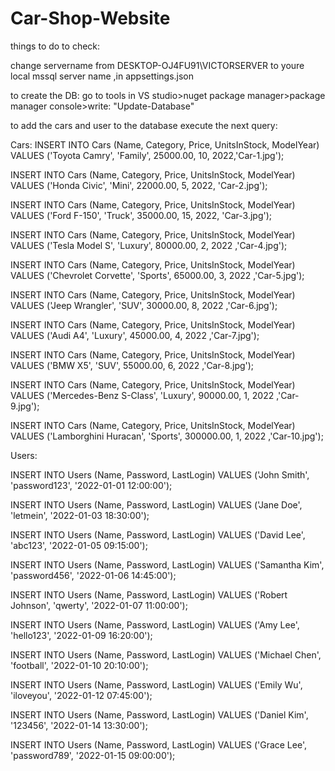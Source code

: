 # Car-Shop-Website
 
things to do to check:

change servername from DESKTOP-OJ4FU91\\VICTORSERVER to youre local mssql server name ,in appsettings.json

to create the DB: go to tools in VS studio>nuget package manager>package manager console>write: "Update-Database"

to add the cars and user to the database execute the next query:

Cars:
INSERT INTO Cars (Name, Category, Price, UnitsInStock, ModelYear)
VALUES ('Toyota Camry', 'Family', 25000.00, 10, 2022,'Car-1.jpg');

INSERT INTO Cars (Name, Category, Price, UnitsInStock, ModelYear)
VALUES ('Honda Civic', 'Mini', 22000.00, 5, 2022, 'Car-2.jpg');

INSERT INTO Cars (Name, Category, Price, UnitsInStock, ModelYear)
VALUES ('Ford F-150', 'Truck', 35000.00, 15, 2022, 'Car-3.jpg');

INSERT INTO Cars (Name, Category, Price, UnitsInStock, ModelYear)
VALUES ('Tesla Model S', 'Luxury', 80000.00, 2, 2022 ,'Car-4.jpg');

INSERT INTO Cars (Name, Category, Price, UnitsInStock, ModelYear)
VALUES ('Chevrolet Corvette', 'Sports', 65000.00, 3, 2022 ,'Car-5.jpg');

INSERT INTO Cars (Name, Category, Price, UnitsInStock, ModelYear)
VALUES ('Jeep Wrangler', 'SUV', 30000.00, 8, 2022 ,'Car-6.jpg');

INSERT INTO Cars (Name, Category, Price, UnitsInStock, ModelYear)
VALUES ('Audi A4', 'Luxury', 45000.00, 4, 2022 ,'Car-7.jpg');

INSERT INTO Cars (Name, Category, Price, UnitsInStock, ModelYear)
VALUES ('BMW X5', 'SUV', 55000.00, 6, 2022 ,'Car-8.jpg');

INSERT INTO Cars (Name, Category, Price, UnitsInStock, ModelYear)
VALUES ('Mercedes-Benz S-Class', 'Luxury', 90000.00, 1, 2022 ,'Car-9.jpg');

INSERT INTO Cars (Name, Category, Price, UnitsInStock, ModelYear)
VALUES ('Lamborghini Huracan', 'Sports', 300000.00, 1, 2022 ,'Car-10.jpg');

Users:

INSERT INTO Users (Name, Password, LastLogin)
VALUES ('John Smith', 'password123', '2022-01-01 12:00:00');

INSERT INTO Users (Name, Password, LastLogin)
VALUES ('Jane Doe', 'letmein', '2022-01-03 18:30:00');

INSERT INTO Users (Name, Password, LastLogin)
VALUES ('David Lee', 'abc123', '2022-01-05 09:15:00');

INSERT INTO Users (Name, Password, LastLogin)
VALUES ('Samantha Kim', 'password456', '2022-01-06 14:45:00');

INSERT INTO Users (Name, Password, LastLogin)
VALUES ('Robert Johnson', 'qwerty', '2022-01-07 11:00:00');

INSERT INTO Users (Name, Password, LastLogin)
VALUES ('Amy Lee', 'hello123', '2022-01-09 16:20:00');

INSERT INTO Users (Name, Password, LastLogin)
VALUES ('Michael Chen', 'football', '2022-01-10 20:10:00');

INSERT INTO Users (Name, Password, LastLogin)
VALUES ('Emily Wu', 'iloveyou', '2022-01-12 07:45:00');

INSERT INTO Users (Name, Password, LastLogin)
VALUES ('Daniel Kim', '123456', '2022-01-14 13:30:00');

INSERT INTO Users (Name, Password, LastLogin)
VALUES ('Grace Lee', 'password789', '2022-01-15 09:00:00');
